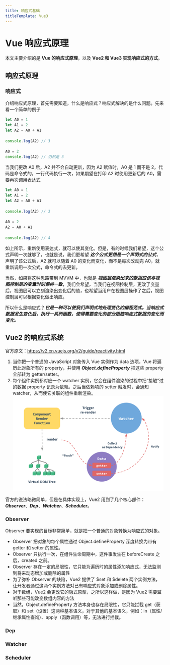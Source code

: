 ```yaml
---
title: 响应式基础
titleTemplate: Vue3
---
```

# Vue 响应式原理
本文主要介绍的是 **Vue 的响应式原理**，以及 **Vue2 和 Vue3 实现响应式的方式**。

## 响应式原理
### 响应式
介绍响应式原理，首先需要知道，什么是响应式？响应式解决的是什么问题。先来看一个简单的例子
```javascript
let A0 = 1
let A1 = 2
let A2 = A0 + A1

console.log(A2) // 3

A0 = 2
console.log(A2) // 仍然是 3
```
当我们更改 A0 后，A2 并不会自动更新，因为 A2 赋值时，A0 是 1 而不是 2，代码是命令式的，一行代码执行一次，如果期望在打印 A2 时使用更新后的 A0，需要再次调用表达式
```javascript (8)
let A0 = 1
let A1 = 2
let A2 = A0 + A1

console.log(A2) // 3

A0 = 2
A2 = A0 + A1

console.log(A2) // 4
```
如上所示，重新使用表达式，就可以使其变化。但是，有的时候我们希望，这个公式声明一次就够了，也就是说，我们更希望 ***这个公式更想是一个声明式的公式***，声明了该公式后，A2 就可以随着 A0 的变化而变化，而不是每次改动完 A0，就重新调用一次公式，命令式的去更新。

当然，如果将这种思路带到 MVVM 中，也就是 ***视图层渲染出来的数据应该与视图控制层的变量时刻保持一致***，我们会希望，当我们在视图控制层，更改了变量后，视图层可以立刻渲染出变化后的值，也希望当用户在视图层操作了之后，视图控制层可以根据变化做出响应。

所以什么是响应式？***它是一种可以使我们声明式地处理变化的编程范式。当响应式数据发生变化后，执行一系列函数，使得需要变化的部分跟随响应式数据的变化而变化。***

## Vue2 的响应式系统
官方原文：https://v2.cn.vuejs.org/v2/guide/reactivity.html
1. 当你把一个普通的 JavaScript 对象传入 Vue 实例作为 data 选项，Vue 将遍历此对象所有的 property，并使用 ***Object.defineProperty*** 把这些 property 全部转为 getter/setter。
2. 每个组件实例都对应一个 watcher 实例，它会在组件渲染的过程中把“接触”过的数据 property 记录为依赖。之后当依赖项的 setter 触发时，会通知 watcher，从而使它关联的组件重新渲染。
![Vue2响应式原理](asset/vue2-reactive.png "Vue2响应式原理")

官方的说法略微简单，但是在具体实现上，Vue2 用到了几个核心部件：***Observer***、***Dep***、***Watcher***、***Scheduler***。

### Observer
Observer 要实现的目标非常简单，就是把一个普通的对象转换为响应式的对象。
- Observer 把对象的每个属性通过 Object.defineProperty 深度转换为带有 getter 和 setter 的属性。
- Observer 只执行一次，在组件生命周期中，这件事发生在 beforeCreate 之后，created 之前。
- Observer 存在一定的局限性，它只能为遍历时的属性添加响应式，无法监测到将来动态增加或删除的属性
- 为了弥补 Observer 的缺陷，Vue2 提供了 $set 和 $delete 两个实例方法，让开发者通过这两个实例方法对已有响应式对象添加或删除属性。
- 对于数组，Vue2 会更改它的隐式原型，之所以这样做，是因为 Vue2 需要监听那些可能改变数组内容的方法
- 当然，Object.defineProperty 方法本身也存在局限性，它只能拦截 get（获取）和 set（设置）这两种基本语义，对于其他的基本语义，例如：in（属性/继承属性查询）、apply（函数调用）等，无法进行拦截。

### Dep

### Watcher

### Scheduler